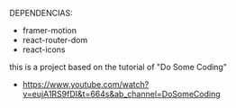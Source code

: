 DEPENDENCIAS:
- framer-motion
- react-router-dom
- react-icons

this is a project based on the tutorial of "Do Some Coding"
- https://www.youtube.com/watch?v=eujA1RS9fDI&t=664s&ab_channel=DoSomeCoding